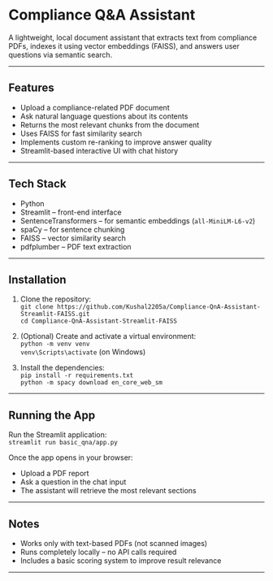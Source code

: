 # Compliance Q&A Assistant

A lightweight, local document assistant that extracts text from compliance PDFs, indexes it using vector embeddings (FAISS), and answers user questions via semantic search.

---

## Features

- Upload a compliance-related PDF document  
- Ask natural language questions about its contents  
- Returns the most relevant chunks from the document  
- Uses FAISS for fast similarity search  
- Implements custom re-ranking to improve answer quality  
- Streamlit-based interactive UI with chat history  

---

## Tech Stack

- Python  
- Streamlit – front-end interface  
- SentenceTransformers – for semantic embeddings (`all-MiniLM-L6-v2`)  
- spaCy – for sentence chunking  
- FAISS – vector similarity search  
- pdfplumber – PDF text extraction  

---

## Installation

1. Clone the repository:  
   `git clone https://github.com/Kushal2205a/Compliance-QnA-Assistant-Streamlit-FAISS.git`  
   `cd Compliance-QnA-Assistant-Streamlit-FAISS`

2. (Optional) Create and activate a virtual environment:  
   `python -m venv venv`  
   `venv\Scripts\activate` (on Windows)

3. Install the dependencies:  
   `pip install -r requirements.txt`  
   `python -m spacy download en_core_web_sm`

---

## Running the App

Run the Streamlit application:  
`streamlit run basic_qna/app.py`

Once the app opens in your browser:
- Upload a PDF report
- Ask a question in the chat input
- The assistant will retrieve the most relevant sections

---

## Notes

- Works only with text-based PDFs (not scanned images)
- Runs completely locally – no API calls required
- Includes a basic scoring system to improve result relevance

---

